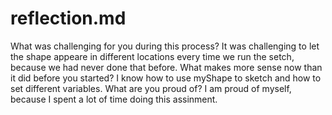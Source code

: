 # reflection.md
What was challenging for you during this process?
It was challenging to let the shape appeare in different locations every time we run the setch, because we had never done that before. 
What makes more sense now than it did before you started?
I know how to use myShape to sketch and how to set different variables. 
What are you proud of?
I am proud of myself, because I spent a lot of time doing this assinment. 
